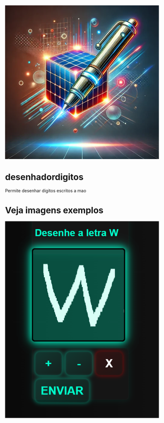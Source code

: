 ![Icone](images/Icon1-512x512.webp)

# desenhadordigitos
Permite desenhar digitos escritos a mao

# Veja imagens exemplos
![Exemplo 1](demos/demo1.png)